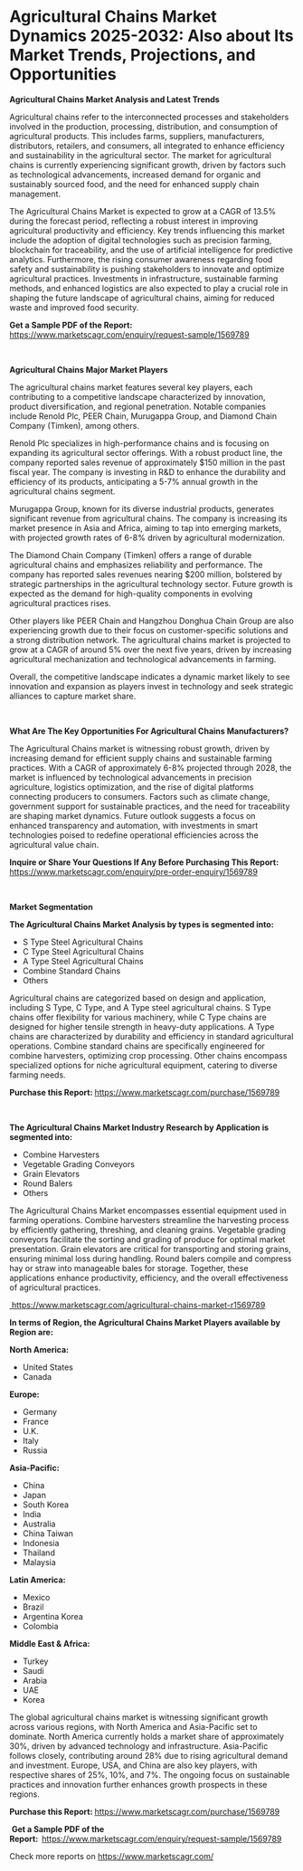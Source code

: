 <p><h1>Agricultural Chains Market Dynamics 2025-2032: Also about Its Market Trends, Projections, and Opportunities</h1></p><p><strong>Agricultural Chains Market Analysis and Latest Trends</strong></p>
<p><p>Agricultural chains refer to the interconnected processes and stakeholders involved in the production, processing, distribution, and consumption of agricultural products. This includes farms, suppliers, manufacturers, distributors, retailers, and consumers, all integrated to enhance efficiency and sustainability in the agricultural sector. The market for agricultural chains is currently experiencing significant growth, driven by factors such as technological advancements, increased demand for organic and sustainably sourced food, and the need for enhanced supply chain management.</p><p>The Agricultural Chains Market is expected to grow at a CAGR of 13.5% during the forecast period, reflecting a robust interest in improving agricultural productivity and efficiency. Key trends influencing this market include the adoption of digital technologies such as precision farming, blockchain for traceability, and the use of artificial intelligence for predictive analytics. Furthermore, the rising consumer awareness regarding food safety and sustainability is pushing stakeholders to innovate and optimize agricultural practices. Investments in infrastructure, sustainable farming methods, and enhanced logistics are also expected to play a crucial role in shaping the future landscape of agricultural chains, aiming for reduced waste and improved food security.</p></p>
<p><strong>Get a Sample PDF of the Report:&nbsp;</strong> <a href="https://www.marketscagr.com/enquiry/request-sample/1569789?utm_campaign=3127&utm_medium=2&utm_source=Github&utm_content=ia&utm_term=25032025&utm_id=agricultural-chains">https://www.marketscagr.com/enquiry/request-sample/1569789</a></p>
<p>&nbsp;</p>
<p><strong>Agricultural Chains Major Market Players</strong></p>
<p><p>The agricultural chains market features several key players, each contributing to a competitive landscape characterized by innovation, product diversification, and regional penetration. Notable companies include Renold Plc, PEER Chain, Murugappa Group, and Diamond Chain Company (Timken), among others.</p><p>Renold Plc specializes in high-performance chains and is focusing on expanding its agricultural sector offerings. With a robust product line, the company reported sales revenue of approximately $150 million in the past fiscal year. The company is investing in R&D to enhance the durability and efficiency of its products, anticipating a 5-7% annual growth in the agricultural chains segment.</p><p>Murugappa Group, known for its diverse industrial products, generates significant revenue from agricultural chains. The company is increasing its market presence in Asia and Africa, aiming to tap into emerging markets, with projected growth rates of 6-8% driven by agricultural modernization.</p><p>The Diamond Chain Company (Timken) offers a range of durable agricultural chains and emphasizes reliability and performance. The company has reported sales revenues nearing $200 million, bolstered by strategic partnerships in the agricultural technology sector. Future growth is expected as the demand for high-quality components in evolving agricultural practices rises.</p><p>Other players like PEER Chain and Hangzhou Donghua Chain Group are also experiencing growth due to their focus on customer-specific solutions and a strong distribution network. The agricultural chains market is projected to grow at a CAGR of around 5% over the next five years, driven by increasing agricultural mechanization and technological advancements in farming.</p><p>Overall, the competitive landscape indicates a dynamic market likely to see innovation and expansion as players invest in technology and seek strategic alliances to capture market share.</p></p>
<p>&nbsp;</p>
<p><strong>What Are The Key Opportunities For Agricultural Chains Manufacturers?</strong></p>
<p><p>The Agricultural Chains market is witnessing robust growth, driven by increasing demand for efficient supply chains and sustainable farming practices. With a CAGR of approximately 6-8% projected through 2028, the market is influenced by technological advancements in precision agriculture, logistics optimization, and the rise of digital platforms connecting producers to consumers. Factors such as climate change, government support for sustainable practices, and the need for traceability are shaping market dynamics. Future outlook suggests a focus on enhanced transparency and automation, with investments in smart technologies poised to redefine operational efficiencies across the agricultural value chain.</p></p>
<p><strong>Inquire or Share Your Questions If Any Before Purchasing This Report:</strong> <a href="https://www.marketscagr.com/enquiry/pre-order-enquiry/1569789?utm_campaign=3127&utm_medium=2&utm_source=Github&utm_content=ia&utm_term=25032025&utm_id=agricultural-chains">https://www.marketscagr.com/enquiry/pre-order-enquiry/1569789</a></p>
<p>&nbsp;</p>
<p><strong>Market Segmentation</strong></p>
<p><strong>The Agricultural Chains Market Analysis by types is segmented into:</strong></p>
<p><ul><li>S Type Steel Agricultural Chains</li><li>C Type Steel Agricultural Chains</li><li>A Type Steel Agricultural Chains</li><li>Combine Standard Chains</li><li>Others</li></ul></p>
<p><p>Agricultural chains are categorized based on design and application, including S Type, C Type, and A Type steel agricultural chains. S Type chains offer flexibility for various machinery, while C Type chains are designed for higher tensile strength in heavy-duty applications. A Type chains are characterized by durability and efficiency in standard agricultural operations. Combine standard chains are specifically engineered for combine harvesters, optimizing crop processing. Other chains encompass specialized options for niche agricultural equipment, catering to diverse farming needs.</p></p>
<p><strong>Purchase this Report:&nbsp;</strong><a href="https://www.marketscagr.com/purchase/1569789?utm_campaign=3127&utm_medium=2&utm_source=Github&utm_content=ia&utm_term=25032025&utm_id=agricultural-chains">https://www.marketscagr.com/purchase/1569789</a></p>
<p>&nbsp;</p>
<p><strong>The Agricultural Chains Market Industry Research by Application is segmented into:</strong></p>
<p><ul><li>Combine Harvesters</li><li>Vegetable Grading Conveyors</li><li>Grain Elevators</li><li>Round Balers</li><li>Others</li></ul></p>
<p><p>The Agricultural Chains Market encompasses essential equipment used in farming operations. Combine harvesters streamline the harvesting process by efficiently gathering, threshing, and cleaning grains. Vegetable grading conveyors facilitate the sorting and grading of produce for optimal market presentation. Grain elevators are critical for transporting and storing grains, ensuring minimal loss during handling. Round balers compile and compress hay or straw into manageable bales for storage. Together, these applications enhance productivity, efficiency, and the overall effectiveness of agricultural practices.</p></p>
<p><a href="https://www.marketscagr.com/agricultural-chains-market-r1569789?utm_campaign=3127&utm_medium=2&utm_source=Github&utm_content=ia&utm_term=25032025&utm_id=agricultural-chains">&nbsp;https://www.marketscagr.com/agricultural-chains-market-r1569789</a></p>
<p><strong>In terms of Region, the Agricultural Chains Market Players available by Region are:</strong></p>
<p>
    <p> <strong> North America: </strong>
        <ul>
            <li>United States</li>
            <li>Canada</li>
        </ul>
        </p> 
    <p> <strong> Europe: </strong>
        <ul>
            <li>Germany</li>
            <li>France</li>
            <li>U.K.</li>
            <li>Italy</li>
            <li>Russia</li>
        </ul>
        </p> 
    <p> <strong> Asia-Pacific: </strong>
        <ul>
            <li>China</li>
            <li>Japan</li>
            <li>South Korea</li>
            <li>India</li>
            <li>Australia</li>
            <li>China Taiwan</li>
            <li>Indonesia</li>
            <li>Thailand</li>
            <li>Malaysia</li>
        </ul>
        </p> 
    <p> <strong> Latin America: </strong>
        <ul>
            <li>Mexico</li>
            <li>Brazil</li>
            <li>Argentina Korea</li>
            <li>Colombia</li>
        </ul>
        </p> 
    <p> <strong> Middle East & Africa: </strong>
        <ul>
            <li>Turkey</li>
            <li>Saudi</li>
            <li>Arabia</li>
            <li>UAE</li>
            <li>Korea</li>
        </ul>
    </p>
    </p>
<p><p>The global agricultural chains market is witnessing significant growth across various regions, with North America and Asia-Pacific set to dominate. North America currently holds a market share of approximately 30%, driven by advanced technology and infrastructure. Asia-Pacific follows closely, contributing around 28% due to rising agricultural demand and investment. Europe, USA, and China are also key players, with respective shares of 25%, 10%, and 7%. The ongoing focus on sustainable practices and innovation further enhances growth prospects in these regions.</p></p>
<p><strong>Purchase this Report: </strong><a href="https://www.marketscagr.com/purchase/1569789?utm_campaign=3127&utm_medium=2&utm_source=Github&utm_content=ia&utm_term=25032025&utm_id=agricultural-chains">https://www.marketscagr.com/purchase/1569789</a></p>
<p>&nbsp;<strong>Get a Sample PDF of the Report:&nbsp;&nbsp;</strong><a href="https://www.marketscagr.com/enquiry/request-sample/1569789?utm_campaign=3127&utm_medium=2&utm_source=Github&utm_content=ia&utm_term=25032025&utm_id=agricultural-chains">https://www.marketscagr.com/enquiry/request-sample/1569789</a></p>
<p><strong></strong></p>
<p>Check more reports on <a href="https://www.marketscagr.com/?utm_campaign=3127&utm_medium=2&utm_source=Github&utm_content=ia&utm_term=25032025&utm_id=agricultural-chains">https://www.marketscagr.com/</a></p>